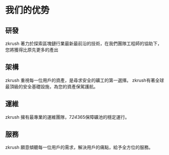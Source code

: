 # 我们的优势

## 研發

zkrush 著力於探索區塊鏈行業最新最前沿的技術，在我們團隊工程師的協助下，您將獲得比原先更多的產出

## 架構

zkrush 重視每一位用戶的資產，是尋求安全的礦工的第一選擇。 zkrush有著全球最頂級的安全基礎設施，為您的資產保駕護航。

## 運維

zkrush 擁有最專業的運維團隊，7*24*365保障礦池的穩定運行。

## 服務

zkrush 願意傾聽每一位用戶的需求，解決用戶的痛點，給予全方位的服務。